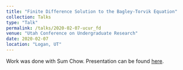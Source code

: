 ```yaml
---
title: "Finite Difference Solution to the Bagley-Torvik Equation"
collection: Talks
type: "Talk"
permalink: /talks/2020-02-07-ucur_fd
venue: "Utah Conference on Undergraduate Research"
date: 2020-02-07
location: "Logan, UT"
---
```


Work was done with Sum Chow. Presentation can be found [here](https://aaronmlarsen.github.io/files/ucur.pdf).
